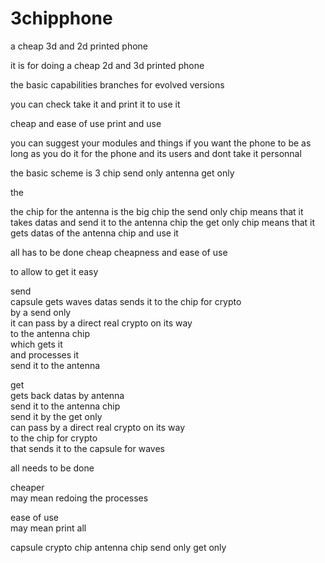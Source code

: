 # 3chipphone
a cheap 3d and 2d printed phone


it is  for doing a cheap 2d and 3d printed phone

the basic capabilities
branches for evolved versions

you can check take it and print it to use it 


cheap and ease of use 
print and use




you can suggest your modules and things if you want the phone to be 
as long as you do it for the phone and its users 
and dont take it personnal 



the basic scheme is 
3 chip
send only
antenna
get only

the 

the chip for the antenna is the big chip 
the send only chip means that it takes datas and send it to the antenna chip
the get only chip means that it gets datas of the antenna chip and use it

all has to be done
cheap 
cheapness and ease of use


to allow to get it easy 


send  
capsule gets waves datas 
sends it to the chip for crypto  
by a send only  
it can pass by a direct real crypto on its way  
  to the antenna chip  
  which gets it  
  and processes it  
  send it to the antenna  
  
get  
  gets back datas by antenna  
  send it to the antenna chip  
send it by the get only  
can pass by a direct real crypto on its way  
to the chip for crypto  
that sends it to the capsule for waves  
     
     
   all needs to be done  
     
   cheaper  
   may mean redoing the processes  
       
   ease of use   
   may mean print all  
   
   
   capsule
   crypto chip
   antenna chip
   send only 
   get only
    

